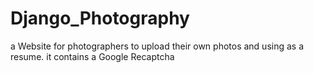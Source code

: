 # Django_Photography

a Website for photographers to upload their own photos and using as a resume.
it contains a Google Recaptcha
